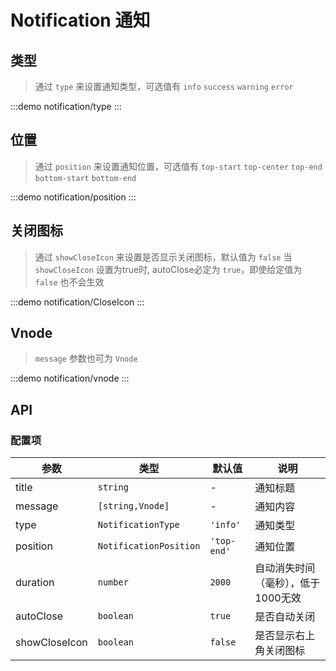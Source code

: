 # Notification 通知

## 类型 
> 通过 `type` 来设置通知类型，可选值有 `info` `success` `warning` `error`

:::demo notification/type
:::

## 位置
> 通过 `position` 来设置通知位置，可选值有 `top-start` `top-center` `top-end` `bottom-start` `bottom-end`

:::demo notification/position
:::

## 关闭图标
> 通过 `showCloseIcon` 来设置是否显示关闭图标，默认值为 `false`
> 当 `showCloseIcon` 设置为true时, autoClose必定为 `true`，即使给定值为 `false` 也不会生效

:::demo notification/CloseIcon
:::

## Vnode
> `message` 参数也可为 `Vnode`

:::demo notification/vnode
:::

## API

### 配置项

| 参数          | 类型                   | 默认值      | 说明                               |
| ------------- | ---------------------- | ----------- | ---------------------------------- |
| title         | `string`               | -           | 通知标题                           |
| message       | `[string,Vnode]`       | -           | 通知内容                           |
| type          | `NotificationType`     | `'info'`    | 通知类型                           |
| position      | `NotificationPosition` | `'top-end'` | 通知位置                           |
| duration      | `number`               | `2000`      | 自动消失时间（毫秒），低于1000无效 |
| autoClose     | `boolean`              | `true`      | 是否自动关闭                       |
| showCloseIcon | `boolean`              | `false`     | 是否显示右上角关闭图标             |